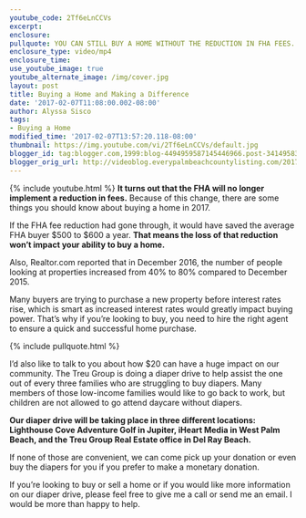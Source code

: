 ```yaml
---
youtube_code: 2Tf6eLnCCVs
excerpt:
enclosure:
pullquote: YOU CAN STILL BUY A HOME WITHOUT THE REDUCTION IN FHA FEES.
enclosure_type: video/mp4
enclosure_time:
use_youtube_image: true
youtube_alternate_image: /img/cover.jpg
layout: post
title: Buying a Home and Making a Difference
date: '2017-02-07T11:08:00.002-08:00'
author: Alyssa Sisco
tags:
- Buying a Home
modified_time: '2017-02-07T13:57:20.118-08:00'
thumbnail: https://img.youtube.com/vi/2Tf6eLnCCVs/default.jpg
blogger_id: tag:blogger.com,1999:blog-4494959587145446966.post-3414958338626208893
blogger_orig_url: http://videoblog.everypalmbeachcountylisting.com/2017/02/buying-home-and-making-difference.html
---
```

{% include youtube.html %}
**It turns out that the FHA will no longer implement a reduction in fees.** Because of this change, there are some things you should know about buying a home in 2017.

 If the FHA fee reduction had gone through, it would have saved the average FHA buyer $500 to $600 a year. **That means the loss of that reduction won’t impact your ability to buy a home.**

 Also, Realtor.com reported that in December 2016, the number of people looking at properties increased from 40% to 80% compared to December 2015.

 Many buyers are trying to purchase a new property before interest rates rise, which is smart as increased interest rates would greatly impact buying power. That’s why if you’re looking to buy, you need to hire the right agent to ensure a quick and successful home purchase.

{% include pullquote.html %}

I’d also like to talk to you about how $20 can have a huge impact on our community. The Treu Group is doing a diaper drive to help assist the one out of every three families who are struggling to buy diapers. Many members of those low-income families would like to go back to work, but children are not allowed to go attend daycare without diapers.

**Our diaper drive will be taking place in three different locations: Lighthouse Cove Adventure Golf in Jupiter, iHeart Media in West Palm Beach, and the Treu Group Real Estate office in Del Ray Beach.**

 If none of those are convenient, we can come pick up your donation or even buy the diapers for you if you prefer to make a monetary donation.

 If you’re looking to buy or sell a home or if you would like more information on our diaper drive, please feel free to give me a call or send me an email. I would be more than happy to help.
